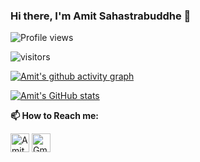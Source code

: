 ### Hi there, I'm Amit Sahastrabuddhe 👋

![Profile views](https://gpvc.arturio.dev/AmitSahastra)

<p align="left">
<img src="https://visitor-badge.laobi.icu/badge?page_id=AmitSahastra.AmitSahastra" alt="visitors"/>
</p>

[![Amit's github activity graph](https://activity-graph.herokuapp.com/graph?username=AmitSahastra&theme=react-dark)](https://github.com/AmitSahastra/github-readme-activity-graph)



[![Amit's GitHub stats](https://github-readme-stats.vercel.app/api?username=AmitSahastra&count_private=true&show_icons=true&theme=radical)](https://github.com/AmitSahastra/github-readme-stats)
<!--
**AmitSahastra/AmitSahastra** is a ✨ _special_ ✨ repository because its `README.md` (this file) appears on your GitHub profile.

Here are some ideas to get you started:

- 🔭 I’m currently working on ...
- 🌱 I’m currently learning ...
- 👯 I’m looking to collaborate on ...
- 🤔 I’m looking for help with ...
- 💬 Ask me about ...
- 📫 How to reach me: ...
- 😄 Pronouns: ...
- ⚡ Fun fact: ...
-->

**📫 How to Reach me:**
<p align="left">
<a href="https://www.linkedin.com/in/amit-sahastrabuddhe/" target="blank"><img align="center" src="https://raw.githubusercontent.com/AmitSahastra/AmitSahastra/master/assets/linkedin.svg" alt="AmitSahastra" height="30" width="30" /></a>
<a href="mailto:amit.sahastra@gmail.com" target="blank"><img align="center" src="https://raw.githubusercontent.com/AmitSahastra/AmitSahastra/master/assets/gmail.svg" alt="Gmail" height="30" width="30" /></a>
</p>
